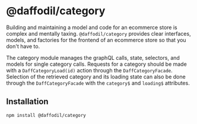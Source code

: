 # @daffodil/category

Building and maintaining a model and code for an ecommerce store is complex and mentally taxing. `@daffodil/category`
provides clear interfaces, models, and factories for the frontend of an ecommerce store so that you don't have to.

The category module manages the graphQL calls, state, selectors, and models for single category calls. Requests for a category should be made with a `DaffCategoryLoad(id)` action through the `DaffCategoryFacade`. Selection of the retrieved category and its loading state can also be done through the `DaffCategoryFacade` with the `category$` and `loading$` attributes.

## Installation
```
npm install @daffodil/category
```
